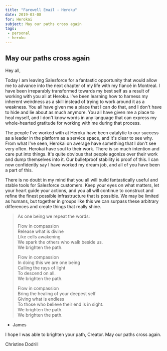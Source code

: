 ```yaml
---
title: "Farewell Email - Heroku"
date: 2019-03-08
for: Herokai
subject: May our paths cross again
tags:
 - personal
 - heroku
---
```


## May our paths cross again

Hey all,

Today I am leaving Salesforce for a fantastic opportunity that would allow me to advance into the next chapter of my life with my fiancé in Montreal. I have been irreparably transformed towards my best self as a result of working with you all at Heroku. I've been learning how to harness my inherent weirdness as a skill instead of trying to work around it as a weakness. You all have given me a place that I can do that, and I don't have to hide and lie about as much anymore. You all have given me a place to heal myself, and I don't know words in any language that can express my whole-hearted gratitude for working with me during that process. 

The people I've worked with at Heroku have been catalytic to our success as a leader in the platform as a service space, and it's clear to see why. From what I've seen, Herokai on average have something that I don't see very often. Herokai have soul to their work. There is so much intention and care put into things. It's quite obvious that people agonize over their work and dump themselves into it. Our bulletproof stability is proof of this. I can now confidently say I have worked my dream job, and all of you have been a part of this.

There is no doubt in my mind that you all will build fantastically useful and stable tools for Salesforce customers. Keep your eyes on what matters, let your heart guide your actions, and you all will continue to construct and refine the finest possible infrastructure that is possible. We may be limited as humans, but together in groups like this we can surpass these arbitrary differences and create things that really shine. 

> As one being we repeat the words:  
>  
> Flow in compassion  
> Release what is divine  
> Like cells awakening  
> We spark the others who walk beside us.  
> We brighten the path.  
>  
> Flow in compassion  
> In doing this we are one being  
> Calling the rays of light  
> To descend on all.  
> We brighten the path.  
>  
> Flow in compassion  
> Bring the healing of your deepest self  
> Giving what is endless  
> To those who believe their end is in sight.  
> We brighten the path.  
> We brighten the path.  

- James

I hope I was able to brighten your path, Creator. May our paths cross again.

Christine Dodrill

